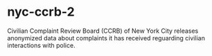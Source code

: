 # nyc-ccrb-2
Civilian Complaint Review Board (CCRB) of New York City releases anonymized data about complaints it has received reguarding civilian interactions with police.
